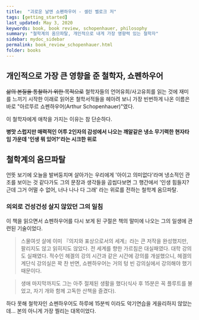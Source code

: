```yaml
---
title:  "괴로운 날엔 쇼펜하우어 - 셀린 벨로크 저"
tags: [getting_started]
last_updated: May 3, 2020
keywords: book, book review, schopenhauer, philosophy
summary: "철학계의 옴므파탈, 개인적으로 내게 가장 영향력 있는 철학자"
sidebar: mydoc_sidebar
permalink: book_review_schopenhauer.html
folder: books
---
```


## **개인적으로 가장 큰 영향을 준 철학자, 쇼펜하우어**

~~삶의 본질을 통찰하기 위한 목적으로~~ 철학자들의 언어유희/사고유희를 읽는 것에 재미를 느끼기 시작한 이래로 읽어온 철학서적들을 헤아려 보니 가장 빈번하게 나온 이름은 바로 "아르뚜르 쇼펜하우어(Arthur Schopenhauer)"였다.

이 철학자에게 애착을 가지는 이유는 참 단순하다.

**병맛 스럽지만 매력적인 어투
2인자의 감성에서 나오는 깨알같은 냉소
무기력한 현자타임 가운데 '인생 뭐 있어?'라는 시크한 위로**

## 철학계의 옴므파탈

언뜻 보기에 오늘을 발버둥치며 살아가는 우리에게 '아이고 의미없다'라며 냉소적인 관조를 보이는 것 같다가도 그의 문장과 생각들을 곱씹다보면 그 행간에서 '인생 힘들지? 근데 그거 어떨 수 없어, 너나 나나 다 그래' 라는 위로를 전하는 철학계 옴므파탈.

### **의외로 건성건성 살지 않았던 그의 일침**

이 책을 읽으면서 쇼펜하우어를 다시 보게 된 구절은 책의 말미에 나오는 그의 일생에 관련된 기술이었다.

> 스물여섯 살에 이미 『의지와 표상으로서의 세계』라는 큰 저작을 완성했지만, 팔리지도 않고 읽히지도 않았다. 전 세계를 향한 가르침은 대실패였다. 대학 강의도 실패였다. 적수인 헤겔의 강의 시간과 같은 시간에 강의를 개설했으니, 헤겔의 계단식 강의실은 꽉 찬 반면, 쇼펜하우어는 거의 텅 빈 강의실에서 강의해야 했기 때문이다.

> 생애 마지막까지도 그는 아주 절제된 생활을 했다(식사 후 15분은 꼭 플루트를 불었고, 자기 개와 함께 고독한 산책을 즐겼다).

하다 못해 철학자인 쇼펜하우어도 하루에 15분씩 이라도 악기연습을 게을리하지 않았는데...
본의 아니게 가장 찔리는 대목이었다.
